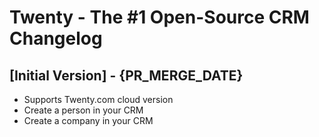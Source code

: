 # Twenty - The #1 Open-Source CRM Changelog

## [Initial Version] - {PR_MERGE_DATE}

- Supports Twenty.com cloud version
- Create a person in your CRM
- Create a company in your CRM

